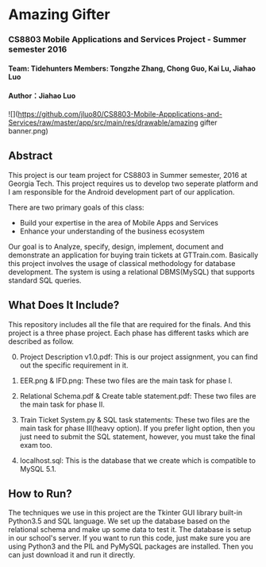 # Amazing Gifter
### CS8803 Mobile Applications and Services Project - Summer semester 2016
#### Team:  Tidehunters  Members: Tongzhe Zhang, Chong Guo, Kai Lu, Jiahao Luo
#### Author：Jiahao Luo

![](https://github.com/jluo80/CS8803-Mobile-Appplications-and-Services/raw/master/app/src/main/res/drawable/amazing gifter banner.png)
## Abstract

This project is our team project for CS8803 in Summer semester, 2016 at Georgia Tech. This project requires us to develop two seperate platform and I am responsible for the Android development part of our application.

There are two primary goals of this class:
- Build your expertise in the area of Mobile Apps and Services
- Enhance your understanding of the business ecosystem

Our goal is to Analyze, specify, design, implement, document and demonstrate an application for buying train tickets at GTTrain.com. Basically this project involves the usage of classical methodology for database development. The system is using a relational DBMS(MySQL) that supports standard SQL queries.

## What Does It Include?

This repository includes all the file that are required for the finals. And this project is a three phase project. Each phase has different tasks which are described as follow.

0. Project Description v1.0.pdf: This is our project assignment, you can find out the specific requirement in it.

1. EER.png & IFD.png: These two files are the main task for phase I.

2. Relational Schema.pdf & Create table statement.pdf: These two files are the main task for phase II.

3. Train Ticket System.py & SQL task statements: These two files are the main task for phase III(heavy option). If you prefer light option, then you just need to submit the SQL statement, however, you must take the final exam too.

4. localhost.sql: This is the database that we create which is compatible to MySQL 5.1.

## How to Run?

The techniques we use in this project are the Tkinter GUI library built-in Python3.5 and SQL language. We set up the database based on the relational schema and make up some data to test it. The database is setup in our school's server. If you want to run this code, just make sure you are using Python3 and the PIL and PyMySQL packages are installed. Then you can just download it and run it directly.

